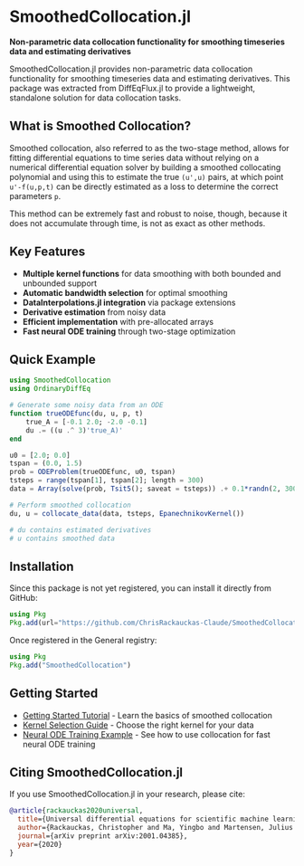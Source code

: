 # SmoothedCollocation.jl

**Non-parametric data collocation functionality for smoothing timeseries data and estimating derivatives**

SmoothedCollocation.jl provides non-parametric data collocation functionality for smoothing timeseries data and estimating derivatives. This package was extracted from DiffEqFlux.jl to provide a lightweight, standalone solution for data collocation tasks.

## What is Smoothed Collocation?

Smoothed collocation, also referred to as the two-stage method, allows for fitting differential equations to time series data without relying on a numerical differential equation solver by building a smoothed collocating polynomial and using this to estimate the true `(u',u)` pairs, at which point `u'-f(u,p,t)` can be directly estimated as a loss to determine the correct parameters `p`. 

This method can be extremely fast and robust to noise, though, because it does not accumulate through time, is not as exact as other methods.

## Key Features

- **Multiple kernel functions** for data smoothing with both bounded and unbounded support
- **Automatic bandwidth selection** for optimal smoothing
- **DataInterpolations.jl integration** via package extensions
- **Derivative estimation** from noisy data
- **Efficient implementation** with pre-allocated arrays
- **Fast neural ODE training** through two-stage optimization

## Quick Example

```julia
using SmoothedCollocation
using OrdinaryDiffEq

# Generate some noisy data from an ODE
function trueODEfunc(du, u, p, t)
    true_A = [-0.1 2.0; -2.0 -0.1]
    du .= ((u .^ 3)'true_A)'
end

u0 = [2.0; 0.0]
tspan = (0.0, 1.5)
prob = ODEProblem(trueODEfunc, u0, tspan)
tsteps = range(tspan[1], tspan[2]; length = 300)
data = Array(solve(prob, Tsit5(); saveat = tsteps)) .+ 0.1*randn(2, 300)

# Perform smoothed collocation
du, u = collocate_data(data, tsteps, EpanechnikovKernel())

# du contains estimated derivatives
# u contains smoothed data
```

## Installation

Since this package is not yet registered, you can install it directly from GitHub:

```julia
using Pkg
Pkg.add(url="https://github.com/ChrisRackauckas-Claude/SmoothedCollocation.jl")
```

Once registered in the General registry:

```julia
using Pkg
Pkg.add("SmoothedCollocation")
```

## Getting Started

- [Getting Started Tutorial](tutorials/getting_started.md) - Learn the basics of smoothed collocation
- [Kernel Selection Guide](tutorials/kernel_selection.md) - Choose the right kernel for your data
- [Neural ODE Training Example](examples/neural_ode_training.md) - See how to use collocation for fast neural ODE training

## Citing SmoothedCollocation.jl

If you use SmoothedCollocation.jl in your research, please cite:

```bibtex
@article{rackauckas2020universal,
  title={Universal differential equations for scientific machine learning},
  author={Rackauckas, Christopher and Ma, Yingbo and Martensen, Julius and Warner, Collin and Zubov, Kirill and Supekar, Rohit and Skinner, Dominic and Ramadhan, Ali and Edelman, Alan},
  journal={arXiv preprint arXiv:2001.04385},
  year={2020}
}
```